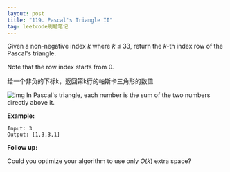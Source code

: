 ```yaml
---
layout: post
title: "119. Pascal's Triangle II"
tag: leetcode刷题笔记
---
```

Given a non-negative index *k* where *k* ≤ 33, return the *k*-th index row of the Pascal's triangle.

Note that the row index starts from 0.

给一个非负的下标k，返回第k行的帕斯卡三角形的数值

![img](https://upload.wikimedia.org/wikipedia/commons/0/0d/PascalTriangleAnimated2.gif)
In Pascal's triangle, each number is the sum of the two numbers directly above it.

**Example:**

```
Input: 3
Output: [1,3,3,1]
```

**Follow up:**

Could you optimize your algorithm to use only *O*(*k*) extra space?
